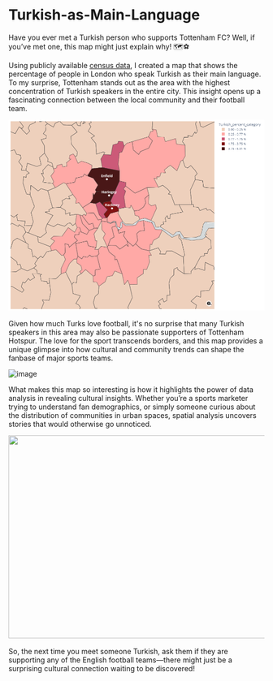 # Turkish-as-Main-Language

Have you ever met a Turkish person who supports Tottenham FC? Well, if you’ve met one, this map might just explain why! 🗺⚽

Using publicly available [census data](https://www.ons.gov.uk/peoplepopulationandcommunity/culturalidentity/language/bulletins/languageenglandandwales/census2021#measuring-the-data), I created a map that shows the percentage of people in London who speak Turkish as their main language. To my surprise, Tottenham stands out as the area with the highest concentration of Turkish speakers in the entire city. This insight opens up a fascinating connection between the local community and their football team.

![image](https://github.com/elif-data/Turkish-as-Main-Language/blob/main/Turkish%20Speaking%20Percentage.png)

Given how much Turks love football, it's no surprise that many Turkish speakers in this area may also be passionate supporters of Tottenham Hotspur. The love for the sport transcends borders, and this map provides a unique glimpse into how cultural and community trends can shape the fanbase of major sports teams.

![image](https://github.com/user-attachments/assets/a8d17379-ba4c-4533-9b45-7d84f6237dc3)

What makes this map so interesting is how it highlights the power of data analysis in revealing cultural insights. Whether you’re a sports marketer trying to understand fan demographics, or simply someone curious about the distribution of communities in urban spaces, spatial analysis uncovers stories that would otherwise go unnoticed.

<img src="https://github.com/user-attachments/assets/64c9152c-d65e-4ea5-b8ef-c05e2274e798" data-canonical-src="https://github.com/user-attachments/assets/64c9152c-d65e-4ea5-b8ef-c05e2274e798" width="550" height="400" />


So, the next time you meet someone Turkish, ask them if they are supporting any of the English football teams—there might just be a surprising cultural connection waiting to be discovered!
